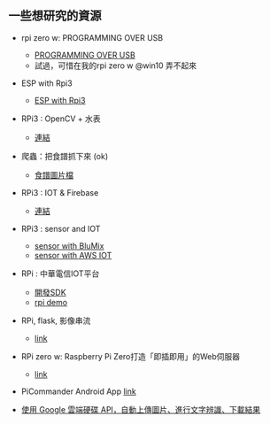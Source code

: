 ## 一些想研究的資源

- rpi zero w: PROGRAMMING OVER USB
  - [PROGRAMMING OVER USB](https://blog.gbaman.info/?p=699)
  - 試過，可惜在我的rpi zero w @win10 弄不起來
  
  
- ESP with Rpi3
  - [ESP with Rpi3](https://github.com/Wei1234c/Broccoli/blob/master/notebooks/demo/Broccoli_readme_tw.md)
  
- RPi3 : OpenCV + 水表
  - [連結](https://www.raspberrypi.com.tw/17506/raspberry-pi-camera-python-opencv-2days-workshop-at-nfu/)
  
- 爬蟲：把食譜抓下來 (ok)  
  - [食譜圖片檔](http://www.wech.com.tw/breads/b01/23.html)
  
- RPi3 : IOT & Firebase
  - [連結](https://www.appcoda.com.tw/swift-raspberry-pi/)

- RPi3 : sensor and IOT
  - [sensor with BluMix](https://oranwind.org/-raspberry-pi-tou-guo-python-chuan-song-wen-shi-du-zi-xun-dao-ibm-bluemix/)
  - [sensor with AWS IOT](https://oranwind.org/-raspberry-pi-tou-guo-python-chuan-song-wen-shi-du-zi-xun-dao-aws-iot/)
  
  
- RPi : 中華電信IOT平台
  - [開發SDK](http://iot.cht.com.tw/iot/developer/download)
  - [rpi demo](http://iot.cht.com.tw/iot/developer/resources/iot/download/DeviceConnMgt/Raspberry_Connect_IoT_Example.pdf)
  
- RPi, flask, 影像串流
  - [link](http://hophd.com/raspberry-pi-python-flask-video-streaming/)
  
- RPi zero w: Raspberry Pi Zero打造「即插即用」的Web伺服器
  - [link](http://www.ifuun.com/a2017119998299/)
  
- PiCommander Android App [link](http://www.codedata.com.tw/java/swz-09/)

- [使用 Google 雲端硬碟 API，自動上傳圖片、進行文字辨識、下載結果](https://blog.gtwang.org/programming/automation-of-google-ocr-using-python-tutorial/)
